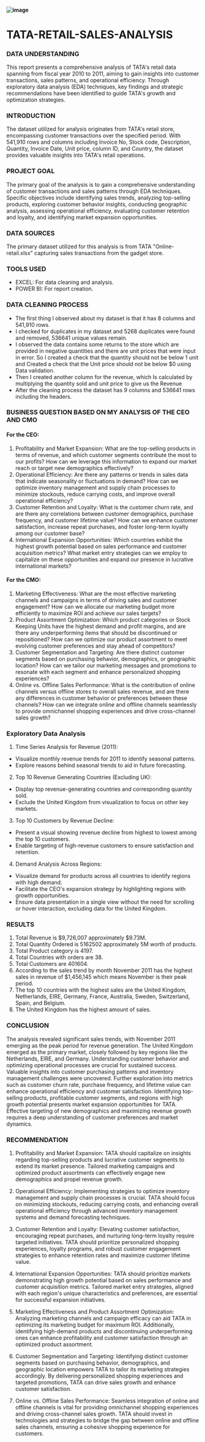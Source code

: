 #### ![image](https://github.com/Chiikar/Retail-Sales/assets/156119801/4ee3ee0d-84cd-4c83-b0ef-62d01449d6d8)
# TATA-RETAIL-SALES-ANALYSIS



### DATA UNDERSTANDING 
This report presents a comprehensive analysis of TATA's retail data spanning from fiscal year 2010 to 2011, aiming to gain insights into customer transactions, sales patterns, and operational efficiency. Through exploratory data analysis (EDA) techniques, key findings and strategic recommendations have been identified to guide TATA's growth and optimization strategies.



### INTRODUCTION
The dataset utilized for analysis originates from TATA's retail store, encompassing customer transactions over the specified period. With 541,910 rows and columns including Invoice No, Stock code, Description, Quantity, Invoice Date, Unit price, column ID, and Country, the dataset provides valuable insights into TATA's retail operations.



### PROJECT GOAL 
The primary goal of the analysis is to gain a comprehensive understanding of customer transactions and sales patterns through EDA techniques. Specific objectives include identifying sales trends, analyzing top-selling products, exploring customer behavior insights, conducting geographic analysis, assessing operational efficiency, evaluating customer retention and loyalty, and identifying market expansion opportunities.


### DATA SOURCES 
The primary dataset utilized for this analysis is from TATA "Online-retail.xlsx" capturing sales transactions from the gadget store.


### TOOLS USED
- EXCEL: For data cleaning and analysis.
- POWER BI: For report creation.


### DATA CLEANING PROCESS
- The first thing I observed about my dataset is that it has 8 columns and 541,910 rows. 
- I checked for duplicates in my dataset and 5268 duplicates were found and removed, 536641 unique values remain. 
- I observed the data contains some returns to the store which are provided in negative quantities and there are unit prices that were input in error. So I created a check that the quantity should not be below 1 unit and Created a check that the Unit price should not be below $0 using Data validation. 
- Then I created another column for the revenue, which Is calculated by multiplying the quantity sold and unit price to give us the Revenue
- After the cleaning process the dataset has 9 columns and 536641 rows including the headers. 



### BUSINESS QUESTION BASED ON MY ANALYSIS OF THE CEO AND CMO
#### For the CEO:
1.	Profitability and Market Expansion: What are the top-selling products in terms of revenue, and which customer segments contribute the most to our profits? How can we leverage this information to expand our market reach or target new demographics effectively?
2.	Operational Efficiency: Are there any patterns or trends in sales data that indicate seasonality or fluctuations in demand? How can we optimize inventory management and supply chain processes to minimize stockouts, reduce carrying costs, and improve overall operational efficiency?
3.	Customer Retention and Loyalty: What is the customer churn rate, and are there any correlations between customer demographics, purchase frequency, and customer lifetime value? How can we enhance customer satisfaction, increase repeat purchases, and foster long-term loyalty among our customer base?
4.	International Expansion Opportunities: Which countries exhibit the highest growth potential based on sales performance and customer acquisition metrics? What market entry strategies can we employ to capitalize on these opportunities and expand our presence in lucrative international markets?


#### For the CMO:
1.	Marketing Effectiveness: What are the most effective marketing channels and campaigns in terms of driving sales and customer engagement? How can we allocate our marketing budget more efficiently to maximize ROI and achieve our sales targets?
2.	Product Assortment Optimization: Which product categories or Stock Keeping Units have the highest demand and profit margins, and are there any underperforming items that should be discontinued or repositioned? How can we optimize our product assortment to meet evolving customer preferences and stay ahead of competitors?
3.	Customer Segmentation and Targeting: Are there distinct customer segments based on purchasing behavior, demographics, or geographic location? How can we tailor our marketing messages and promotions to resonate with each segment and enhance personalized shopping experiences?
4.	Online vs. Offline Sales Performance: What is the contribution of online channels versus offline stores to overall sales revenue, and are there any differences in customer behavior or preferences between these channels? How can we integrate online and offline channels seamlessly to provide omnichannel shopping experiences and drive cross-channel sales growth?



### Exploratory Data Analysis 
1.	Time Series Analysis for Revenue (2011):
- Visualize monthly revenue trends for 2011 to identify seasonal patterns.
- Explore reasons behind seasonal trends to aid in future forecasting.
2.	Top 10 Revenue Generating Countries (Excluding UK):
- Display top revenue-generating countries and corresponding quantity sold.
- Exclude the United Kingdom from visualization to focus on other key markets.
3.	Top 10 Customers by Revenue Decline:
- Present a visual showing revenue decline from highest to lowest among the top 10 customers.
- Enable targeting of high-revenue customers to ensure satisfaction and retention.
4.	Demand Analysis Across Regions:
- Visualize demand for products across all countries to identify regions with high demand.
- Facilitate the CEO's expansion strategy by highlighting regions with growth opportunities.
- Ensure data presentation in a single view without the need for scrolling or hover interaction, excluding data for the United Kingdom.



### RESULTS 
1.	Total Revenue is $9,726,007 approximately $9.73M.
2.	Total Quantity Ordered is 5162502 approximately 5M worth of products.
3.	Total Product category is 4197.
4.	Total Countries with orders are 38.
5.	Total Customers are 401604. 
6.	According to the sales trend by month November 2011 has the highest sales in revenue of $1,456,145 which means November is their peak period.
7.	The top 10 countries with the highest sales are the United Kingdom, Netherlands, EIRE, Germany, France, Australia, Sweden, Switzerland, Spain, and Belgium. 
8.	The United Kingdom has the highest amount of sales.





### CONCLUSION
The analysis revealed significant sales trends, with November 2011 emerging as the peak period for revenue generation. The United Kingdom emerged as the primary market, closely followed by key regions like the Netherlands, EIRE, and Germany. Understanding customer behavior and optimizing operational processes are crucial for sustained success. Valuable insights into customer purchasing patterns and inventory management challenges were uncovered. Further exploration into metrics such as customer churn rate, purchase frequency, and lifetime value can enhance operational efficiency and customer satisfaction. Identifying top-selling products, profitable customer segments, and regions with high growth potential presents market expansion opportunities for TATA. Effective targeting of new demographics and maximizing revenue growth requires a deep understanding of customer preferences and market dynamics.




### RECOMMENDATION
1.	Profitability and Market Expansion: TATA should capitalize on insights regarding top-selling products and lucrative customer segments to extend its market presence. Tailored marketing campaigns and optimized product assortments can effectively engage new demographics and propel revenue growth.

2.	Operational Efficiency: Implementing strategies to optimize inventory management and supply chain processes is crucial. TATA should focus on minimizing stockouts, reducing carrying costs, and enhancing overall operational efficiency through advanced inventory management systems and demand forecasting techniques.

3.	Customer Retention and Loyalty: Elevating customer satisfaction, encouraging repeat purchases, and nurturing long-term loyalty require targeted initiatives. TATA should prioritize personalized shopping experiences, loyalty programs, and robust customer engagement strategies to enhance retention rates and maximize customer lifetime value.

4.	International Expansion Opportunities: TATA should prioritize markets demonstrating high growth potential based on sales performance and customer acquisition metrics. Tailored market entry strategies, aligned with each region's unique characteristics and preferences, are essential for successful expansion initiatives.

5.	Marketing Effectiveness and Product Assortment Optimization: Analyzing marketing channels and campaign efficacy can aid TATA in optimizing its marketing budget for maximum ROI. Additionally, identifying high-demand products and discontinuing underperforming ones can enhance profitability and customer satisfaction through an optimized product assortment.

6.	Customer Segmentation and Targeting: Identifying distinct customer segments based on purchasing behavior, demographics, and geographic location empowers TATA to tailor its marketing strategies accordingly. By delivering personalized shopping experiences and targeted promotions, TATA can drive sales growth and enhance customer satisfaction.

7.	Online vs. Offline Sales Performance: Seamless integration of online and offline channels is vital for providing omnichannel shopping experiences and driving cross-channel sales growth. TATA should invest in technologies and strategies to bridge the gap between online and offline sales channels, ensuring a cohesive shopping experience for customers.
